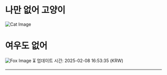 
# 나만 없어 고양이

![Cat Image](https://cdn2.thecatapi.com/images/edd.jpg)

# 여우도 없어
![Fox Image](https://randomfox.ca/images/41.jpg)
⏳ 업데이트 시간: 2025-02-08 16:53:35 (KRW)

---
